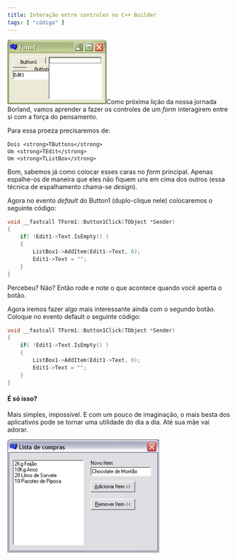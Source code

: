 ```yaml
---
title: Interação entre controles no C++ Builder
tags: [ "código" ]
---
```


[![C++ Builder Control](/images/cppbuilder-controls.png)](/images/cppbuilder-controls.png)Como próxima lição da nossa jornada Borland, vamos aprender a fazer os controles de um _form_ interagirem entre si com a força do pensamento.

Para essa proeza precisaremos de:


    
    Dois <strong>TButtons</strong>
    Um <strong>TEdit</strong>
    Um <strong>TListBox</strong>



Bom, sabemos já como colocar esses caras no _form_ principal. Apenas espalhe-os de maneira que eles não fiquem uns em cima dos outros (essa técnica de espalhamento chama-se _design_).



Agora no evento _default_ do Button1 (duplo-clique nele) colocaremos o seguinte código:

```cpp
void __fastcall TForm1::Button1Click(TObject *Sender)
{
	if( !Edit1->Text.IsEmpty() )
	{
		ListBox1->AddItem(Edit1->Text, 0);
		Edit1->Text = "";
	}
} 

```


Percebeu? Não? Então rode e note o que acontece quando você aperta o botão.

Agora iremos fazer algo mais interessante ainda com o segundo botão. Coloque no evento default o seguinte código:

```cpp
void __fastcall TForm1::Button1Click(TObject *Sender)
{
	if( !Edit1->Text.IsEmpty() )
	{
		ListBox1->AddItem(Edit1->Text, 0);
		Edit1->Text = "";
	}
} 

```




#### É só isso?



Mais simples, impossível. E com um pouco de imaginação, o mais besta dos aplicativos pode se tornar uma utilidade do dia a dia. Até sua mãe vai adorar.

[![Lista de Compras](/images/listadecompras.gif)](/images/listadecompras.gif)
